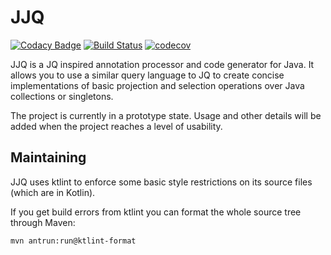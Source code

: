 JJQ
===

[![Codacy Badge](https://api.codacy.com/project/badge/Grade/b2a3a353d9e64d56a30ebb3a9b2e8a36)](https://www.codacy.com/app/neverna-ptitsa/jjq?utm_source=github.com&amp;utm_medium=referral&amp;utm_content=neverna-ptitsa/jjq&amp;utm_campaign=Badge_Grade)
[![Build Status](https://travis-ci.org/neverna-ptitsa/jjq.svg?branch=master)](https://travis-ci.org/neverna-ptitsa/jjq)
[![codecov](https://codecov.io/gh/neverna-ptitsa/jjq/branch/master/graph/badge.svg)](https://codecov.io/gh/neverna-ptitsa/jjq)

JJQ is a JQ inspired annotation processor and code generator for Java. It allows you
to use a similar query language to JQ to create concise implementations of basic
projection and selection operations over Java collections or singletons.

The project is currently in a prototype state. Usage and other details will be
added when the project reaches a level of usability.

Maintaining
-----------

JJQ uses ktlint to enforce some basic style restrictions on its source files (which 
are in Kotlin).

If you get build errors from ktlint you can format the whole source tree through 
Maven:

```bash
mvn antrun:run@ktlint-format
```

